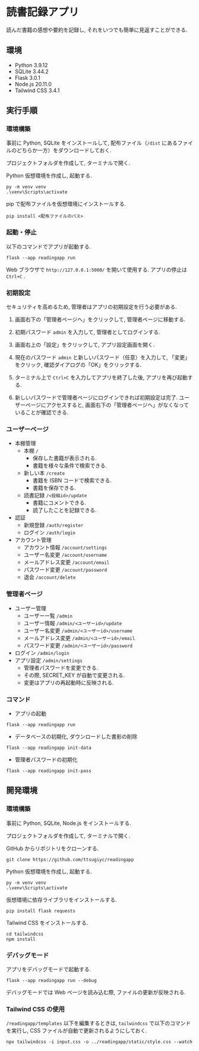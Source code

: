 ﻿# 読書記録アプリ
読んだ書籍の感想や要約を記録し, それをいつでも簡単に見返すことができる.

## 環境
- Python 3.9.12
- SQLite 3.44.2
- Flask 3.0.1
- Node.js 20.11.0
- Tailwind CSS 3.4.1

## 実行手順

### 環境構築
事前に Python, SQLite をインストールして, 配布ファイル（`/dist` にあるファイルのどちらか一方）をダウンロードしておく. 

プロジェクトフォルダを作成して, ターミナルで開く. 

Python 仮想環境を作成し, 起動する.
```
py -m venv venv
.\venv\Scripts\activate
```

pip で配布ファイルを仮想環境にインストールする.
```
pip install <配布ファイルのパス>
```

### 起動・停止
以下のコマンドでアプリが起動する. 
```
flask --app readingapp run
```
Web ブラウザで `http://127.0.0.1:5000/` を開いて使用する. アプリの停止は `Ctrl+C` .

### 初期設定
セキュリティを高めるため, 管理者はアプリの初期設定を行う必要がある.

1. 画面右下の「管理者ページへ」をクリックして, 管理者ページに移動する.

2. 初期パスワード `admin` を入力して, 管理者としてログインする.

3. 画面右上の「設定」をクリックして, アプリ設定画面を開く.

4. 現在のパスワード `admin` と新しいパスワード（任意）を入力して, 「変更」をクリック, 確認ダイアログの「OK」をクリックする.

5. ターミナル上で `Ctrl+C` を入力してアプリを終了した後, アプリを再び起動する.

6. 新しいパスワードで管理者ページにログインできれば初期設定は完了. ユーザーページにアクセスすると, 画面右下の「管理者ページへ」がなくなっていることが確認できる.

### ユーザーページ
- 本棚管理
  - 本棚 `/`
    - 保存した書籍が表示される.
    - 書籍を様々な条件で検索できる.
  - 新しい本 `/create`
    - 書籍を ISBN コードで検索できる.
    - 書籍を保存できる.
  - 読書記録 `/<投稿id>/update`
    - 書籍にコメントできる.
    - 読了したことを記録できる.
- 認証
  - 新規登録 `/auth/register`
  - ログイン `/auth/login`
- アカウント管理
  - アカウント情報 `/account/settings`
  - ユーザー名変更 `/account/username`
  - メールアドレス変更 `/account/email`
  - パスワード変更 `/account/password`
  - 退会 `/account/delete`

### 管理者ページ
- ユーザー管理
  - ユーザー一覧 `/admin`
  - ユーザー情報 `/admin/<ユーザーid>/update`
  - ユーザー名変更 `/admin/<ユーザーid>/username`
  - メールアドレス変更 `/admin/<ユーザーid>/email`
  - パスワード変更 `/admin/<ユーザーid>/password`
- ログイン `/admin/login`
- アプリ設定 `/admin/settings`
  - 管理者パスワードを変更できる.
  - その際, SECRET_KEY が自動で変更される.
  - 変更はアプリの再起動時に反映される.

### コマンド

- アプリの起動
```
flask --app readingapp run
```
- データベースの初期化, ダウンロードした書影の削除
```
flask --app readingapp init-data
```
- 管理者パスワードの初期化
```
flask --app readingapp init-pass
```

## 開発環境

### 環境構築
事前に Python, SQLite, Node.js をインストールする. 

プロジェクトフォルダを作成して, ターミナルで開く. 

GitHub からリポジトリをクローンする.
```
git clone https://github.com/ttsugiyc/readingapp
```

Python 仮想環境を作成し, 起動する.
```
py -m venv venv
.\venv\Scripts\activate
```

仮想環境に依存ライブラリをインストールする.
```
pip install flask requests
```

Tailwind CSS をインストールする.
```
cd tailwindcss
npm install
```

### デバッグモード
アプリをデバッグモードで起動する. 
```
flask --app readingapp run --debug
```
デバッグモードでは Web ページを読み込む際, ファイルの更新が反映される.

### Tailwind CSS の使用
`/readingapp/templates` 以下を編集するときは, `tailwindcss` で以下のコマンドを実行し, CSS ファイルが自動で更新されるようにしておく.
```
npx tailwindcss -i input.css -o ../readingapp/static/style.css --watch
```